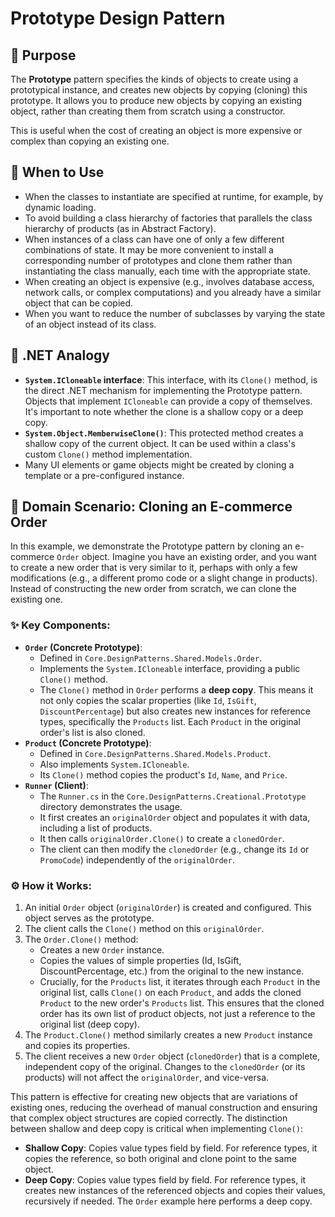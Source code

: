 ﻿# Prototype Design Pattern

## 📜 Purpose

The **Prototype** pattern specifies the kinds of objects to create using a prototypical instance, and creates new objects by copying (cloning) this prototype. It allows you to produce new objects by copying an existing object, rather than creating them from scratch using a constructor.

This is useful when the cost of creating an object is more expensive or complex than copying an existing one.

## 🤔 When to Use

*   When the classes to instantiate are specified at runtime, for example, by dynamic loading.
*   To avoid building a class hierarchy of factories that parallels the class hierarchy of products (as in Abstract Factory).
*   When instances of a class can have one of only a few different combinations of state. It may be more convenient to install a corresponding number of prototypes and clone them rather than instantiating the class manually, each time with the appropriate state.
*   When creating an object is expensive (e.g., involves database access, network calls, or complex computations) and you already have a similar object that can be copied.
*   When you want to reduce the number of subclasses by varying the state of an object instead of its class.

## 🌟 .NET Analogy

*   **`System.ICloneable` interface**: This interface, with its `Clone()` method, is the direct .NET mechanism for implementing the Prototype pattern. Objects that implement `ICloneable` can provide a copy of themselves. It's important to note whether the clone is a shallow copy or a deep copy.
*   **`System.Object.MemberwiseClone()`**: This protected method creates a shallow copy of the current object. It can be used within a class's custom `Clone()` method implementation.
*   Many UI elements or game objects might be created by cloning a template or a pre-configured instance.

## 🚀 Domain Scenario: Cloning an E-commerce Order

In this example, we demonstrate the Prototype pattern by cloning an e-commerce `Order` object. Imagine you have an existing order, and you want to create a new order that is very similar to it, perhaps with only a few modifications (e.g., a different promo code or a slight change in products). Instead of constructing the new order from scratch, we can clone the existing one.

### ✨ Key Components:

*   **`Order` (Concrete Prototype)**:
    *   Defined in `Core.DesignPatterns.Shared.Models.Order`.
    *   Implements the `System.ICloneable` interface, providing a public `Clone()` method.
    *   The `Clone()` method in `Order` performs a **deep copy**. This means it not only copies the scalar properties (like `Id`, `IsGift`, `DiscountPercentage`) but also creates new instances for reference types, specifically the `Products` list. Each `Product` in the original order's list is also cloned.
*   **`Product` (Concrete Prototype)**:
    *   Defined in `Core.DesignPatterns.Shared.Models.Product`.
    *   Also implements `System.ICloneable`.
    *   Its `Clone()` method copies the product's `Id`, `Name`, and `Price`.
*   **`Runner` (Client)**:
    *   The `Runner.cs` in the `Core.DesignPatterns.Creational.Prototype` directory demonstrates the usage.
    *   It first creates an `originalOrder` object and populates it with data, including a list of products.
    *   It then calls `originalOrder.Clone()` to create a `clonedOrder`.
    *   The client can then modify the `clonedOrder` (e.g., change its `Id` or `PromoCode`) independently of the `originalOrder`.

### ⚙️ How it Works:

1.  An initial `Order` object (`originalOrder`) is created and configured. This object serves as the prototype.
2.  The client calls the `Clone()` method on this `originalOrder`.
3.  The `Order.Clone()` method:
    *   Creates a new `Order` instance.
    *   Copies the values of simple properties (Id, IsGift, DiscountPercentage, etc.) from the original to the new instance.
    *   Crucially, for the `Products` list, it iterates through each `Product` in the original list, calls `Clone()` on each `Product`, and adds the cloned `Product` to the new order's `Products` list. This ensures that the cloned order has its own list of product objects, not just a reference to the original list (deep copy).
4.  The `Product.Clone()` method similarly creates a new `Product` instance and copies its properties.
5.  The client receives a new `Order` object (`clonedOrder`) that is a complete, independent copy of the original. Changes to the `clonedOrder` (or its products) will not affect the `originalOrder`, and vice-versa.

This pattern is effective for creating new objects that are variations of existing ones, reducing the overhead of manual construction and ensuring that complex object structures are copied correctly. The distinction between shallow and deep copy is critical when implementing `Clone()`:
*   **Shallow Copy**: Copies value types field by field. For reference types, it copies the reference, so both original and clone point to the same object.
*   **Deep Copy**: Copies value types field by field. For reference types, it creates new instances of the referenced objects and copies their values, recursively if needed. The `Order` example here performs a deep copy.

